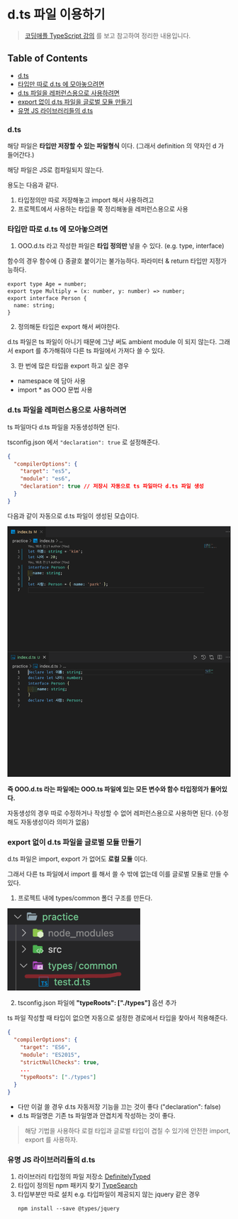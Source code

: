 # d.ts 파일 이용하기

> [코딩애플 TypeScript 강의](https://codingapple.com/) 를 보고 참고하여 정리한 내용입니다.

## Table of Contents

- [d.ts](#dts)
- [타입만 따로 d.ts 에 모아놓으려면](#타입만-따로-dts-에-모아놓으려면)
- [d.ts 파일을 레퍼런스용으로 사용하려면](#dts-파일을-레퍼런스용으로-사용하려면)
- [export 없이 d.ts 파일을 글로벌 모듈 만들기](#export-없이-dts-파일을-글로벌-모듈-만들기)
- [유명 JS 라이브러리들의 d.ts](#유명-js-라이브러리들의-dts)

### d.ts

해당 파일은 **타입만 저장할 수 있는 파일형식** 이다. (그래서 definition 의 약자인 d 가 들어간다.)

해당 파일은 JS로 컴파일되지 않는다.

용도는 다음과 같다.

1. 타입정의만 따로 저장해놓고 import 해서 사용하려고
2. 프로젝트에서 사용하는 타입을 쭉 정리해놓을 레퍼런스용으로 사용

### 타입만 따로 d.ts 에 모아놓으려면

1. OOO.d.ts 라고 작성한 파일은 **타입 정의만** 넣을 수 있다. (e.g. type, interface)

함수의 경우 함수에 {} 중괄호 붙이기는 불가능하다. 파라미터 & return 타입만 지정가능하다.

```tsx
export type Age = number;
export type Multiply = (x: number, y: number) => number;
export interface Person {
  name: string;
}
```

2. 정의해둔 타입은 export 해서 써야한다.

d.ts 파일은 ts 파일이 아니기 때문에 그냥 써도 ambient module 이 되지 않는다. 그래서 export 를 추가해줘야 다른 ts 파일에서 가져다 쓸 수 있다.

3. 한 번에 많은 타입을 export 하고 싶은 경우

- namespace 에 담아 사용
- import \* as OOO 문법 사용

### d.ts 파일을 레퍼런스용으로 사용하려면

ts 파일마다 d.ts 파일을 자동생성하면 된다.

tsconfig.json 에서 `"declaration": true` 로 설정해준다.

```json
{
  "compilerOptions": {
    "target": "es5",
    "module": "es6",
    "declaration": true // 저장시 자동으로 ts 파일마다 d.ts 파일 생성
  }
}
```

다음과 같이 자동으로 d.ts 파일이 생성된 모습이다.

<img src="./src/declaration.png" style="width:600px"/>

**즉 OOO.d.ts 라는 파일에는 OOO.ts 파일에 있는 모든 변수와 함수 타입정의가 들어있다.**

자동생성의 경우 따로 수정하거나 작성할 수 없어 레퍼런스용으로 사용하면 된다. (수정해도 자동생성이라 의미가 없음)

### export 없이 d.ts 파일을 글로벌 모듈 만들기

d.ts 파일은 import, export 가 없어도 **로컬 모듈** 이다.

그래서 다른 ts 파일에서 import 를 해서 쓸 수 밖에 없는데 이를 글로벌 모듈로 만들 수 있다.

1. 프로젝트 내에 types/common 폴더 구조를 만든다.

<img src="./src/typesCommon.png" style="width:300px"/>

2. tsconfig.json 파일에 **"typeRoots": ["./types"]** 옵션 추가

ts 파일 작성할 때 타입이 없으면 자동으로 설정한 경로에서 타입을 찾아서 적용해준다.

```json
{
  "compilerOptions": {
    "target": "ES6",
    "module": "ES2015",
    "strictNullChecks": true,
    ...
    "typeRoots": ["./types"]
  }
}
```

- 다만 이걸 쓸 경우 d.ts 자동저장 기능을 끄는 것이 좋다 ("declaration": false)
- d.ts 파일명은 기존 ts 파일명과 안겹치게 작성하는 것이 좋다.

> 해당 기법을 사용하다 로컬 타입과 글로벌 타입이 겹칠 수 있기에 안전한 import, export 를 사용하자.

### 유명 JS 라이브러리들의 d.ts

1. 라이브러리 타입정의 파일 저장소
   [DefinitelyTyped](https://github.com/DefinitelyTyped/DefinitelyTyped)
2. 타입이 정의된 npm 패키지 찾기
   [TypeSearch](https://www.typescriptlang.org/dt/search?search=)
3. 타입부분만 따로 설치
   e.g. 타입파일이 제공되지 않는 jquery 같은 경우
   ```shell
   npm install --save @types/jquery
   ```
